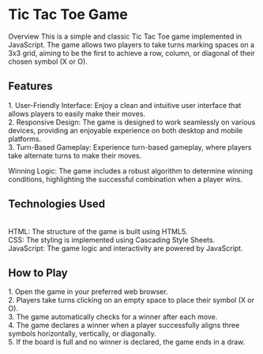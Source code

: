 <h1>Tic Tac Toe Game</h1>
Overview
This is a simple and classic Tic Tac Toe game implemented in JavaScript. The game allows two players to take turns marking spaces on a 3x3 grid, aiming to be the first to achieve a row, column, or diagonal of their chosen symbol (X or O).

 <h2>Features</h2>
1. User-Friendly Interface: Enjoy a clean and intuitive user interface that allows players to easily make their moves.<br>
2. Responsive Design: The game is designed to work seamlessly on various devices, providing an enjoyable experience on both desktop and mobile platforms.<br>
3. Turn-Based Gameplay: Experience turn-based gameplay, where players take alternate turns to make their moves.<br>

Winning Logic: The game includes a robust algorithm to determine winning conditions, highlighting the successful combination when a player wins.

<h2>Technologies Used</h2> <br>
HTML: The structure of the game is built using HTML5.<br>
CSS: The styling is implemented using Cascading Style Sheets.<br>
JavaScript: The game logic and interactivity are powered by JavaScript.<br>

<h2>How to Play</h2>
1. Open the game in your preferred web browser.<br>
2. Players take turns clicking on an empty space to place their symbol (X or O).<br>
3. The game automatically checks for a winner after each move.<br>
4. The game declares a winner when a player successfully aligns three symbols horizontally, vertically, or diagonally.<br>
5. If the board is full and no winner is declared, the game ends in a draw.<br>
